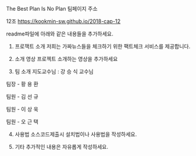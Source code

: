 The Best Plan Is No Plan
팀페이지 주소

12조 https://kookmin-sw.github.io/2018-cap-12

readme파일에 아래와 같은 내용들을 추가하세요.
1. 프로잭트 소개
 저희는 가짜뉴스들을 체크하기 위한 팩트체크 서비스를 제공합니다.

2. 소개 영상
프로젝트 소개하는 영상을 추가하세요

3. 팀 소개
지도교수님 : 강 승 식 교수님

팀장 - 황 용 환

팀원 - 김 선 규

팀원 - 이 상 욱

팀원 - 오 근 택

4. 사용법
소스코드제출시 설치법이나 사용법을 작성하세요.

5. 기타
추가적인 내용은 자유롭게 작성하세요. 
